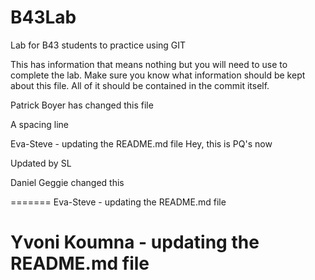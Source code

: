 # B43Lab
Lab for B43 students to practice using GIT

This has information that means nothing but you will need to use to complete the lab.
Make sure you know what information should be kept about this file. All of it should be contained in the commit itself.

Patrick Boyer has changed this file

A spacing line

Eva-Steve - updating the README.md file
Hey, this is PQ's now

Updated by SL

Daniel Geggie changed this


=======
Eva-Steve - updating the README.md file


Yvoni Koumna - updating the README.md file 
=======

